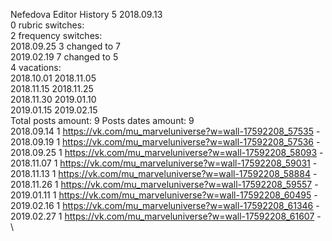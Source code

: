 Nefedova	Editor History 5 2018.09.13\
0 rubric switches:\
2 frequency switches:\
2018.09.25 3 changed to 7 \
2019.02.19 7 changed to 5 \
4 vacations:\
2018.10.01 2018.11.05 \
2018.11.15 2018.11.25 \
2018.11.30 2019.01.10 \
2019.01.15 2019.02.15 \
Total posts amount: 9	Posts dates amount: 9\
2018.09.14 1 https://vk.com/mu_marveluniverse?w=wall-17592208_57535 - \
2018.09.19 1 https://vk.com/mu_marveluniverse?w=wall-17592208_57536 - \
2018.09.25 1 https://vk.com/mu_marveluniverse?w=wall-17592208_58093 - \
2018.11.07 1 https://vk.com/mu_marveluniverse?w=wall-17592208_59031 - \
2018.11.13 1 https://vk.com/mu_marveluniverse?w=wall-17592208_58884 - \
2018.11.26 1 https://vk.com/mu_marveluniverse?w=wall-17592208_59557 - \
2019.01.11 1 https://vk.com/mu_marveluniverse?w=wall-17592208_60495 - \
2019.02.16 1 https://vk.com/mu_marveluniverse?w=wall-17592208_61346 - \
2019.02.27 1 https://vk.com/mu_marveluniverse?w=wall-17592208_61607 - \
